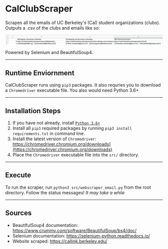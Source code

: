 # CalClubScraper
Scrapes all the emails of UC Berkeley's (Cal) student organizations (clubs). Outputs a .csv of the clubs and emails like so:

![](screenshots/demo.png)

Powered by Selenium and BeautifulSoup4.

---
## Runtime Enviornment
CalClubScraper runs using `pip3` packages. It also requries you to download a `Chromedriver` executable file. You also would need Python 3.6+

---
## Installation Steps 
1. If you have not already, install [`Python 3.6+`](https://www.python.org/downloads/)
2. Install all `pip3` required packages by running `pip3 install requirements.txt` in command line.
3. Install the latest version of `Chromedriver`: https://chromedriver.chromium.org/downloads](https://chromedriver.chromium.org/downloads)
4. Place the `Chromedriver` executable file into the `src/` directory.

---
## Execute
To run the scraper, run `python3 src/webscraper_email.py` from the root directory. Follow the status messages! *It may take a while*

---
## Sources
* BeautifulSoup4 documentation: https://www.crummy.com/software/BeautifulSoup/bs4/doc/ 
* Selenium documentation: https://selenium-python.readthedocs.io/ 
* Website scraped: https://callink.berkeley.edu/ 
